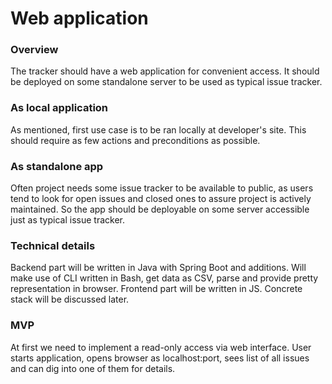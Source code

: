 # Web application

### Overview
The tracker should have a web application for convenient access. It should be deployed on some standalone server to be used as typical issue tracker.
### As local application
As mentioned, first use case is to be ran locally at developer's site. This should require as few actions and preconditions as possible.
### As standalone app
Often project needs some issue tracker to be available to public, as users tend to look for open issues and closed ones to assure project is actively maintained. So the app should be deployable on some server accessible just as typical issue tracker.
### Technical details
Backend part will be written in Java with Spring Boot and additions. Will make use of CLI written in Bash, get data as CSV, parse and provide pretty representation in browser. Frontend part will be written in JS. Concrete stack will be discussed later.
### MVP
At first we need to implement a read-only access via web interface. User starts application, opens browser as localhost:port, sees list of all issues and can dig into one of them for details.


